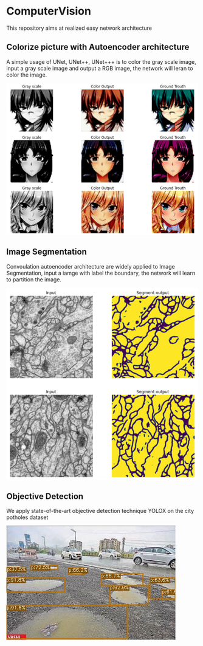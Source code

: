 # ComputerVision
This repository  aims at realized easy network architecture

## Colorize picture with Autoencoder architecture

A simple usage of UNet, UNet++, UNet+++ is to color the gray scale image, input a gray scale image and output a RGB image, the network will leran to color the image.

![UNet with normalize](https://github.com/DongDong-Zoez/ComputerVision/blob/main/Image%20Segmentation/UNet/colorNet_n.png)

## Image Segmentation

Convoulation autoencoder architecture are widely applied to Image Segmentation, input a iamge with label the boundary, the network will learn to partition the image.

![UNet++ segmentation](https://github.com/DongDong-Zoez/ComputerVision/blob/main/Image%20Segmentation/UNet%2B%2B/segment.png)

## Objective Detection

We apply state-of-the-art objective detection technique YOLOX on the city potholes dataset

![YOLOX detection](https://github.com/DongDong-Zoez/ComputerVision/blob/79875733078b656bfa8f3901e2f47fb31af4e853/Objective%20Detection/YOLOX_potholes.jpg)
